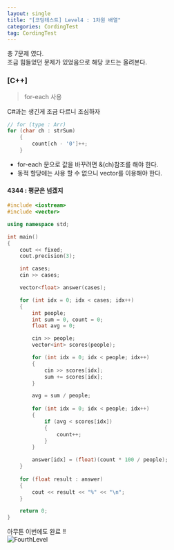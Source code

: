 ```yaml
---
layout: single
title: "[코딩테스트] Level4 : 1차원 배열"
categories: CordingTest
tag: CordingTest
---
```


총 7문제 였다. <br>
조금 힘들었던 문제가 있었음으로 해당 코드는 올려본다. <br>

### [C++]

> for-each 사용

C#과는 생긴게 조금 다르니 조심하자

```c++
// for (type : Arr)
for (char ch : strSum)
    {
        count[ch - '0']++;
    }
```

- for-each 문으로 값을 바꾸려면 &(ch)참조를 해야 한다. 
- 동적 할당에는 사용 할 수 없으니 vector를 이용해야 한다.

#### 4344 : 평균은 넘겠지
```c++
#include <iostream>
#include <vector>

using namespace std;

int main()
{
    cout << fixed;
    cout.precision(3);

    int cases;
    cin >> cases;

    vector<float> answer(cases);

    for (int idx = 0; idx < cases; idx++)
    {
        int people;
        int sum = 0, count = 0;
        float avg = 0;

        cin >> people;
        vector<int> scores(people);

        for (int idx = 0; idx < people; idx++)
        {
            cin >> scores[idx];
            sum += scores[idx];
        }

        avg = sum / people;
        
        for (int idx = 0; idx < people; idx++)
        {
            if (avg < scores[idx])
            {
                count++;
            }
        }

        answer[idx] = (float)(count * 100 / people);
    }
 
    for (float result : answer)
    {
        cout << result << "%" << "\n";
    }

    return 0;
}
```

아무튼 이번에도 완료 !! <br>
![FourthLevel](../../images/2022-05-07-CordingTestLevel4/FourthLevel.PNG)
